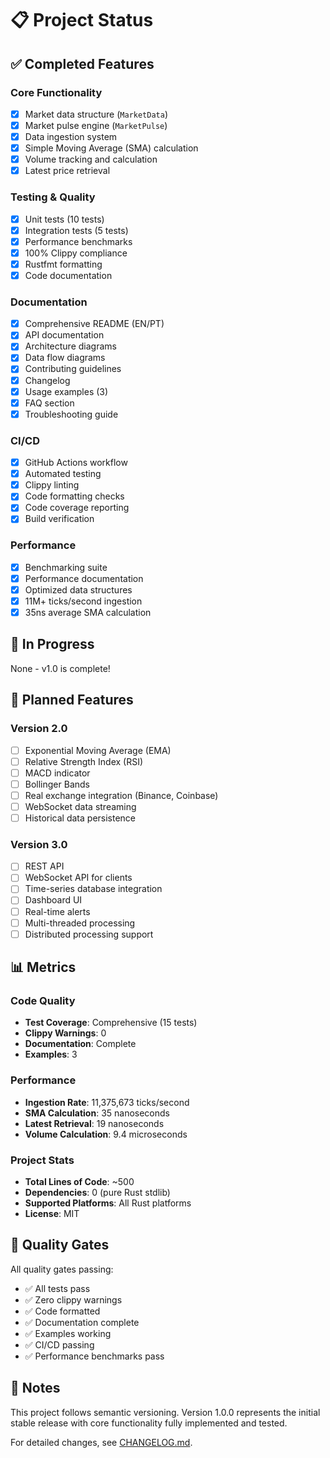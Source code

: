 # 📋 Project Status

## ✅ Completed Features

### Core Functionality
- [x] Market data structure (`MarketData`)
- [x] Market pulse engine (`MarketPulse`)
- [x] Data ingestion system
- [x] Simple Moving Average (SMA) calculation
- [x] Volume tracking and calculation
- [x] Latest price retrieval

### Testing & Quality
- [x] Unit tests (10 tests)
- [x] Integration tests (5 tests)
- [x] Performance benchmarks
- [x] 100% Clippy compliance
- [x] Rustfmt formatting
- [x] Code documentation

### Documentation
- [x] Comprehensive README (EN/PT)
- [x] API documentation
- [x] Architecture diagrams
- [x] Data flow diagrams
- [x] Contributing guidelines
- [x] Changelog
- [x] Usage examples (3)
- [x] FAQ section
- [x] Troubleshooting guide

### CI/CD
- [x] GitHub Actions workflow
- [x] Automated testing
- [x] Clippy linting
- [x] Code formatting checks
- [x] Code coverage reporting
- [x] Build verification

### Performance
- [x] Benchmarking suite
- [x] Performance documentation
- [x] Optimized data structures
- [x] 11M+ ticks/second ingestion
- [x] 35ns average SMA calculation

## 🚧 In Progress

None - v1.0 is complete!

## 📅 Planned Features

### Version 2.0
- [ ] Exponential Moving Average (EMA)
- [ ] Relative Strength Index (RSI)
- [ ] MACD indicator
- [ ] Bollinger Bands
- [ ] Real exchange integration (Binance, Coinbase)
- [ ] WebSocket data streaming
- [ ] Historical data persistence

### Version 3.0
- [ ] REST API
- [ ] WebSocket API for clients
- [ ] Time-series database integration
- [ ] Dashboard UI
- [ ] Real-time alerts
- [ ] Multi-threaded processing
- [ ] Distributed processing support

## 📊 Metrics

### Code Quality
- **Test Coverage**: Comprehensive (15 tests)
- **Clippy Warnings**: 0
- **Documentation**: Complete
- **Examples**: 3

### Performance
- **Ingestion Rate**: 11,375,673 ticks/second
- **SMA Calculation**: 35 nanoseconds
- **Latest Retrieval**: 19 nanoseconds
- **Volume Calculation**: 9.4 microseconds

### Project Stats
- **Total Lines of Code**: ~500
- **Dependencies**: 0 (pure Rust stdlib)
- **Supported Platforms**: All Rust platforms
- **License**: MIT

## 🎯 Quality Gates

All quality gates passing:
- ✅ All tests pass
- ✅ Zero clippy warnings
- ✅ Code formatted
- ✅ Documentation complete
- ✅ Examples working
- ✅ CI/CD passing
- ✅ Performance benchmarks pass

## 📝 Notes

This project follows semantic versioning. Version 1.0.0 represents the initial stable release with core functionality fully implemented and tested.

For detailed changes, see [CHANGELOG.md](CHANGELOG.md).

